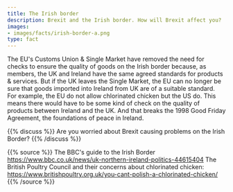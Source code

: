 ```yaml
---
title: The Irish border
description: Brexit and the Irish border. How will Brexit affect you?
images:
- images/facts/irish-border-a.png
type: fact
---
```


The EU's Customs Union & Single Market have removed the need for checks to ensure the quality of goods on the Irish border because, as members, the UK and Ireland have the same agreed standards for products & services.
But if the UK leaves the Single Market, the EU can no longer be sure that goods imported into Ireland from UK are of a suitable standard. For example, the EU do not allow chlorinated chicken but the US do.
This means there would have to be some kind of check on the quality of products between Ireland and the UK. And that breaks the 1998 Good Friday Agreement, the foundations of peace in Ireland.

{{% discuss %}}
Are you worried about Brexit causing problems on the Irish Border?
{{% /discuss %}}

{{% source %}}
The BBC's guide to the Irish Border
https://www.bbc.co.uk/news/uk-northern-ireland-politics-44615404
The British Poultry Council and their concerns about chlorinated chicken:
https://www.britishpoultry.org.uk/you-cant-polish-a-chlorinated-chicken/
{{% /source %}}
